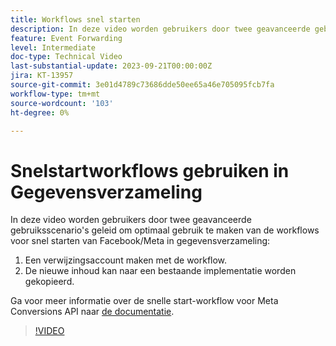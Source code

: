 ```yaml
---
title: Workflows snel starten
description: In deze video worden gebruikers door twee geavanceerde gebruiksscenario's geleid om optimaal gebruik te maken van de workflows voor snel starten van Facebook/Meta in gegevensverzameling.
feature: Event Forwarding
level: Intermediate
doc-type: Technical Video
last-substantial-update: 2023-09-21T00:00:00Z
jira: KT-13957
source-git-commit: 3e01d4789c73686dde50ee65a46e705095fcb7fa
workflow-type: tm+mt
source-wordcount: '103'
ht-degree: 0%

---
```


# Snelstartworkflows gebruiken in Gegevensverzameling


In deze video worden gebruikers door twee geavanceerde gebruiksscenario&#39;s geleid om optimaal gebruik te maken van de workflows voor snel starten van Facebook/Meta in gegevensverzameling:

1. Een verwijzingsaccount maken met de workflow. 
1. De nieuwe inhoud kan naar een bestaande implementatie worden gekopieerd.

Ga voor meer informatie over de snelle start-workflow voor Meta Conversions API naar [de documentatie](https://experienceleague.adobe.com/docs/experience-platform/tags/extensions/server/meta/overview.html?lang=en#quick-start).

>[!VIDEO](https://video.tv.adobe.com/v/3424501?learn=on)



